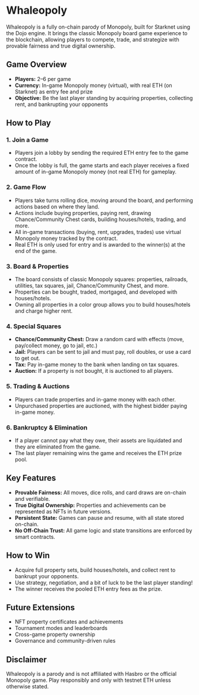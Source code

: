 # Whaleopoly

Whaleopoly is a fully on-chain parody of Monopoly, built for Starknet using the Dojo engine. It brings the classic Monopoly board game experience to the blockchain, allowing players to compete, trade, and strategize with provable fairness and true digital ownership.

## Game Overview

- **Players:** 2–6 per game
- **Currency:** In-game Monopoly money (virtual), with real ETH (on Starknet) as entry fee and prize
- **Objective:** Be the last player standing by acquiring properties, collecting rent, and bankrupting your opponents

## How to Play

### 1. Join a Game
- Players join a lobby by sending the required ETH entry fee to the game contract.
- Once the lobby is full, the game starts and each player receives a fixed amount of in-game Monopoly money (not real ETH) for gameplay.

### 2. Game Flow
- Players take turns rolling dice, moving around the board, and performing actions based on where they land.
- Actions include buying properties, paying rent, drawing Chance/Community Chest cards, building houses/hotels, trading, and more.
- All in-game transactions (buying, rent, upgrades, trades) use virtual Monopoly money tracked by the contract.
- Real ETH is only used for entry and is awarded to the winner(s) at the end of the game.

### 3. Board & Properties
- The board consists of classic Monopoly squares: properties, railroads, utilities, tax squares, jail, Chance/Community Chest, and more.
- Properties can be bought, traded, mortgaged, and developed with houses/hotels.
- Owning all properties in a color group allows you to build houses/hotels and charge higher rent.

### 4. Special Squares
- **Chance/Community Chest:** Draw a random card with effects (move, pay/collect money, go to jail, etc.)
- **Jail:** Players can be sent to jail and must pay, roll doubles, or use a card to get out.
- **Tax:** Pay in-game money to the bank when landing on tax squares.
- **Auction:** If a property is not bought, it is auctioned to all players.

### 5. Trading & Auctions
- Players can trade properties and in-game money with each other.
- Unpurchased properties are auctioned, with the highest bidder paying in-game money.

### 6. Bankruptcy & Elimination
- If a player cannot pay what they owe, their assets are liquidated and they are eliminated from the game.
- The last player remaining wins the game and receives the ETH prize pool.

## Key Features
- **Provable Fairness:** All moves, dice rolls, and card draws are on-chain and verifiable.
- **True Digital Ownership:** Properties and achievements can be represented as NFTs in future versions.
- **Persistent State:** Games can pause and resume, with all state stored on-chain.
- **No Off-Chain Trust:** All game logic and state transitions are enforced by smart contracts.

## How to Win
- Acquire full property sets, build houses/hotels, and collect rent to bankrupt your opponents.
- Use strategy, negotiation, and a bit of luck to be the last player standing!
- The winner receives the pooled ETH entry fees as the prize.

## Future Extensions
- NFT property certificates and achievements
- Tournament modes and leaderboards
- Cross-game property ownership
- Governance and community-driven rules

## Disclaimer
Whaleopoly is a parody and is not affiliated with Hasbro or the official Monopoly game. Play responsibly and only with testnet ETH unless otherwise stated.
